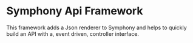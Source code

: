 # Symphony Api Framework

This framework adds a Json renderer to Symphony and helps to quickly build an API with a, event driven, controller interface.